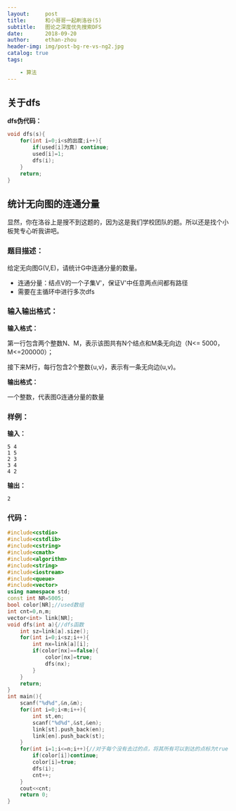 ```yaml
---
layout:     post
title:      和小哥哥一起刷洛谷(5)
subtitle:   图论之深度优先搜索DFS
date:       2018-09-20
author:     ethan-zhou
header-img: img/post-bg-re-vs-ng2.jpg
catalog: true
tags:

    - 算法
---
```


## 关于dfs

**dfs伪代码：**

```cpp
void dfs(s){
    for(int i=0;i<s的出度;i++){
        if(used[i]为真) continue;
        used[i]=1;
        dfs(i);
    }
    return;
}
```

## 统计无向图的连通分量

显然，你在洛谷上是搜不到这题的，因为这是我们学校团队的题。所以还是找个小板凳专心听我讲吧。

### 题目描述：
给定无向图G(V,E)，请统计G中连通分量的数量。
- 连通分量：结点V的一个子集V'，保证V'中任意两点间都有路径
- 需要在主循环中进行多次dfs

### 输入输出格式：

**输入格式：**

第一行包含两个整数N、M，表示该图共有N个结点和M条无向边（N<= 5000，M<=200000）；

接下来M行，每行包含2个整数{u,v}，表示有一条无向边(u,v)。

**输出格式：**

一个整数，代表图G连通分量的数量 

### 样例：

**输入：**

```
5 4
1 5
2 3
3 4
4 2
```

 **输出：** 

```
2
```

### 代码：

```cpp
#include<cstdio>
#include<cstdlib>
#include<cstring>
#include<cmath>
#include<algorithm>
#include<string>
#include<iostream>
#include<queue>
#include<vector>
using namespace std;
const int NR=5005;
bool color[NR];//used数组
int cnt=0,n,m;
vector<int> link[NR];
void dfs(int a){//dfs函数
    int sz=link[a].size();
    for(int i=0;i<sz;i++){
        int nx=link[a][i];
        if(color[nx]==false){
            color[nx]=true;
            dfs(nx); 
        }
    }
    return;
} 
int main(){
    scanf("%d%d",&n,&m);
    for(int i=0;i<m;i++){
        int st,en;
        scanf("%d%d",&st,&en);
        link[st].push_back(en);
        link[en].push_back(st);
    }
    for(int i=1;i<=n;i++){//对于每个没有去过的点，将其所有可以到达的点标为true，计数加一，重复
        if(color[i])continue;
        color[i]=true;
        dfs(i);
        cnt++;
    }
    cout<<cnt;
    return 0;
}
```